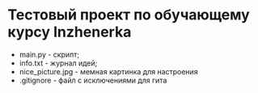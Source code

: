 # Тестовый проект по обучающему курсу Inzhenerka

-	main.py - скрипт;
-	info.txt - журнал идей;
-	nice_picture.jpg - мемная картинка для настроения
-	.gitignore - файл с исключениями для гита